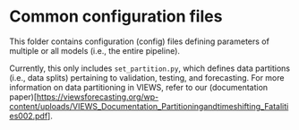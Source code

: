 # Common configuration files

This folder contains configuration (config) files defining parameters of multiple or all models (i.e., the entire pipeline).

Currently, this only includes `set_partition.py`, which defines data partitions (i.e., data splits) pertaining to validation, testing, and forecasting. For more information on data partitioning in VIEWS, refer to our (documentation paper)[https://viewsforecasting.org/wp-content/uploads/VIEWS_Documentation_Partitioningandtimeshifting_Fatalities002.pdf].